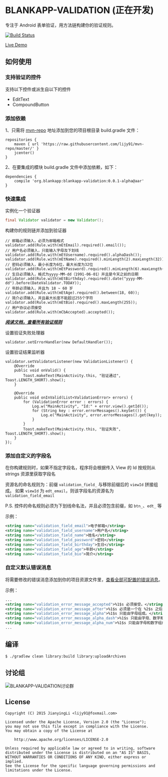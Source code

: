 # BLANKAPP-VALIDATION (正在开发)

专注于 Android 表单验证，用方法链构建你的验证规则。

[![Build Status](https://api.travis-ci.org/lijy91/blankapp-validation.svg?branch=master)](https://travis-ci.org/lijy91/blankapp-validation)

[Live Demo](https://appetize.io/app/w4gw1n343e5gtchpfzvpdw8cdr?device=nexus5&scale=75&orientation=portrait&osVersion=6.0)

## 如何使用

### 支持验证的控件

支持以下控件或派生自以下的控件

- EditText
- CompoundButton

### 添加依赖
1、只需将 [mvn-repo](github.com/lijy91/mvn-repo/) 地址添加到您的项目根目录 build.gradle 文件：
```
repositories {
    maven { url 'https://raw.githubusercontent.com/lijy91/mvn-repo/master/' }
    jcenter()
}
```

2、在要集成的模块 build.gradle 文件中添加依赖，如下：
```
dependencies {
    compile 'org.blankapp:blankapp-validation:0.0.1-alpha@aar'
}
```

### 快速集成
实例化一个验证器
```java
final Validator validator = new Validator();
```
构建你的规则链并添加到验证器
```
// 邮箱必须输入，必须为邮箱格式
validator.add(Rule.with(mEtEmail).required().email());
// 用户名必须输入，只能输入字母及下划线
validator.add(Rule.with(mEtUsername).required().alphaDash());
validator.add(Rule.with(mEtName).required().minLength(2).maxLength(32));
// 密码必须输入，最小长度为6位，最大长度为32位
validator.add(Rule.with(mEtPassword).required().minLength(6).maxLength(32));
// 生日必须输入，格式为yyyy-MM-dd（1991-06-01）并且是今天之前的日期
validator.add(Rule.with(mEtBirthday).required().date("yyyy-MM-dd").before(DateValidator.TODAY));
// 年龄必须输入，并且为 18 ~ 60 岁
validator.add(Rule.with(mEtAge).required().between(18, 60));
// 简介必须输入，并且最大长度不能超过255个字符
validator.add(Rule.with(mEtBio).required().maxLength(255));
// 用户协议必须接受
validator.add(Rule.with(mCbAccepted).accepted());
```

***[阅读文档，查看所有验证规则](https://github.com/lijy91/blankapp-validation/blob/master/docs/VALIDATION.md)***

设置验证失败处理器
```
validator.setErrorHandler(new DefaultHandler());
```

设置验证结果监听器
```
validator.setValidatorListener(new ValidationListener() {
    @Override
    public void onValid() {
        Toast.makeText(MainActivity.this, "验证通过", Toast.LENGTH_SHORT).show();
    }

    @Override
    public void onInValid(List<ValidationError> errors) {
        for (ValidationError error : errors) {
            Log.w("MainActivity", "Id:" + error.view().getId());
            for (String key : error.errorMessages().keySet()) {
                Log.e("MainActivity", error.errorMessages().get(key));
            }
        }
        Toast.makeText(MainActivity.this, "验证失败", Toast.LENGTH_SHORT).show();
    }
});
```

### 添加自定义的字段名
在你构建规则时，如果不指定字段名，程序将会根据传入 View 的 Id 按规则从 strings 资源里获取字段名

资源名的命名规则为：前缀 `validation_field_` 与移除前缀后的 `viewId` 拼接组成。
如果 `viewId` 为 `edt_email`，则该字段名的资源名为 `validation_field_email`

P.S. 控件的命名规则必须为下划线命名法，并且必须包含前缀，如 `btn_`、`edt_` 等 

示例：
```xml
<string name="validation_field_email">电子邮箱</string>
<string name="validation_field_username">用户名</string>
<string name="validation_field_name">姓名</string>
<string name="validation_field_password">密码</string>
<string name="validation_field_birthday">生日</string>
<string name="validation_field_age">年龄</string>
<string name="validation_field_bio">简介</string>
```
### 自定义默认错误消息

将需要修改的错误消息添加到你的项目资源文件里，[查看全部可配置的错误消息](https://github.com/lijy91/blankapp-validation/blob/master/library/src/main/res/values-zh-rCN/strings.xml)。
 
示例：
```xml
...
<string name="validation_error_message_accepted">%1$s 必须接受。</string>
<string name="validation_error_message_after">%1$s 必须是一个在 %2$s 之后的日期。</string>
<string name="validation_error_message_alpha">%1$s 只能由字母组成。</string>
<string name="validation_error_message_alpha_dash">%1$s 只能由字母、数字和破折号组成。</string>
<string name="validation_error_message_alpha_num">%1$s 只能由字母和数字组成。</string>
...
```

## 编译

```
$ ./gradlew clean library:build library:uploadArchives
```

## 讨论组
![BLANKAPP-VALIDATION讨论群](http://upload-images.jianshu.io/upload_images/397332-659797a5e2c21a81.jpg?imageMogr2/auto-orient/strip%7CimageView2/2/w/240)

## License

    Copyright (C) 2015 JianyingLi <lijy91@foxmail.com>

    Licensed under the Apache License, Version 2.0 (the "License");
    you may not use this file except in compliance with the License.
    You may obtain a copy of the License at

        http://www.apache.org/licenses/LICENSE-2.0

    Unless required by applicable law or agreed to in writing, software
    distributed under the License is distributed on an "AS IS" BASIS,
    WITHOUT WARRANTIES OR CONDITIONS OF ANY KIND, either express or implied.
    See the License for the specific language governing permissions and
    limitations under the License.
